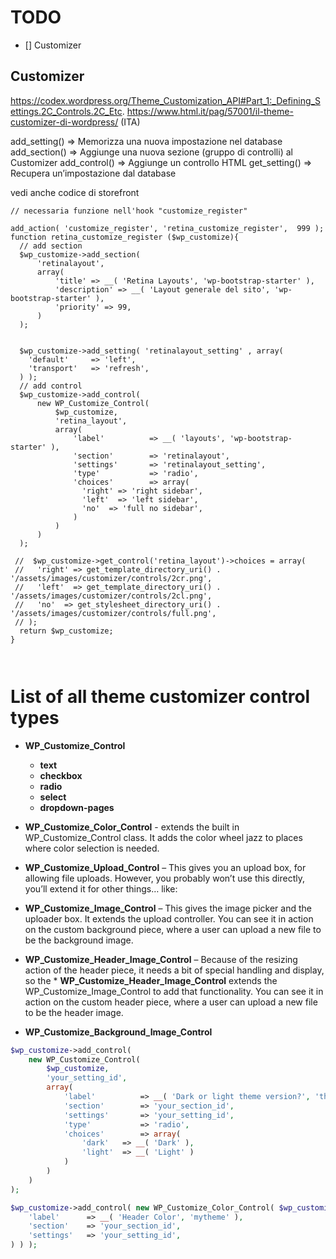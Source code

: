 # TODO #

- [] Customizer

## Customizer ##
https://codex.wordpress.org/Theme_Customization_API#Part_1:_Defining_Settings.2C_Controls.2C_Etc.
https://www.html.it/pag/57001/il-theme-customizer-di-wordpress/ (ITA)


add_setting()	=>  Memorizza una nuova impostazione nel database
add_section() =>	Aggiunge una nuova sezione (gruppo di controlli) al Customizer
add_control()	=>  Aggiunge un controllo HTML
get_setting()	=>  Recupera un’impostazione dal database

vedi anche codice di storefront

```
// necessaria funzione nell'hook "customize_register"

add_action( 'customize_register', 'retina_customize_register',  999 );
function retina_customize_register ($wp_customize){
  // add section
  $wp_customize->add_section(
      'retinalayout',
      array(
          'title' => __( 'Retina Layouts', 'wp-bootstrap-starter' ),
          'description' => __( 'Layout generale del sito', 'wp-bootstrap-starter' ),
          'priority' => 99,
      )
  );


  $wp_customize->add_setting( 'retinalayout_setting' , array(
    'default'     => 'left',
    'transport'   => 'refresh',
  ) );
  // add control
  $wp_customize->add_control(
      new WP_Customize_Control(
          $wp_customize,
          'retina_layout',
          array(
              'label'          => __( 'layouts', 'wp-bootstrap-starter' ),
              'section'        => 'retinalayout',
              'settings'       => 'retinalayout_setting',
              'type'           => 'radio',
              'choices'        => array(
                'right' => 'right sidebar',
                'left'  => 'left sidebar',
                'no'  => 'full no sidebar',
              )
          )
      )
  );

 //  $wp_customize->get_control('retina_layout')->choices = array(
 //   'right' => get_template_directory_uri() . '/assets/images/customizer/controls/2cr.png',
 //   'left'  => get_template_directory_uri() . '/assets/images/customizer/controls/2cl.png',
 //   'no'  => get_stylesheet_directory_uri() . '/assets/images/customizer/controls/full.png',
 // );
  return $wp_customize;
}



```

# List of all theme customizer control types #
* **WP_Customize_Control**
  * **text**
  * **checkbox**
  * **radio**
  * **select**
  * **dropdown-pages**

* **WP_Customize_Color_Control** - extends the built in WP_Customize_Control class. It adds the color wheel jazz to places where color selection is needed.
* **WP_Customize_Upload_Control** – This gives you an upload box, for allowing file uploads. However, you probably won’t use this directly, you’ll extend it for other things… like:
* **WP_Customize_Image_Control** – This gives the image picker and the uploader box. It extends the upload controller. You can see it in action on the custom background piece, where a user can upload a new file to be the background image.
* **WP_Customize_Header_Image_Control** – Because of the resizing action of the header piece, it needs a bit of special handling and display, so the * **WP_Customize_Header_Image_Control** extends the WP_Customize_Image_Control to add that functionality. You can see it in action on the custom header piece, where a user can upload a new file to be the header image.


* **WP_Customize_Background_Image_Control**

```php
$wp_customize->add_control(
    new WP_Customize_Control(
        $wp_customize,
        'your_setting_id',
        array(
            'label'          => __( 'Dark or light theme version?', 'theme_name' ),
            'section'        => 'your_section_id',
            'settings'       => 'your_setting_id',
            'type'           => 'radio',
            'choices'        => array(
                'dark'   => __( 'Dark' ),
                'light'  => __( 'Light' )
            )
        )
    )
);
```
```php
$wp_customize->add_control( new WP_Customize_Color_Control( $wp_customize, 'link_color', array(
	'label'      => __( 'Header Color', 'mytheme' ),
	'section'    => 'your_section_id',
	'settings'   => 'your_setting_id',
) ) );
```
